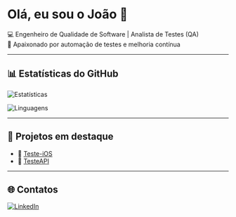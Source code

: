 # Olá, eu sou o João 👋

💻 Engenheiro de Qualidade de Software | Analista de Testes (QA)  
🚀 Apaixonado por automação de testes e melhoria contínua  

---

## 📊 Estatísticas do GitHub
<!-- Estatísticas gerais -->
![Estatísticas](https://github-readme-stats.vercel.app/api?username=JoaoLopes5show_icons=true&theme=radical&count_private=true&token=PAT_1)

<!-- Linguagens mais usadas -->
![Linguagens](https://github-readme-stats.vercel.app/api/top-langs/?username=JoaoLopes5&layout=compact&theme=radical&token=PAT_1)

---

## 🚀 Projetos em destaque
- 🔗 [Teste-iOS](https://github.com/JoaoLopes5/Teste-iOS)
- 🔗 [TesteAPI](https://github.com/JoaoLopes5/TesteAPI)

---

## 🌐 Contatos
[![LinkedIn](https://img.shields.io/badge/LinkedIn-000?style=for-the-badge&logo=linkedin&logoColor=0E76A8)](https://www.linkedin.com/in/joão-pedro-tavares-lopes-1940b6275/)
